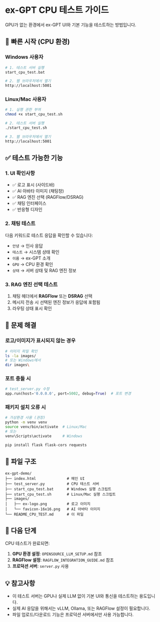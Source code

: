 # ex-GPT CPU 테스트 가이드

GPU가 없는 환경에서 ex-GPT UI와 기본 기능을 테스트하는 방법입니다.

## 🚀 빠른 시작 (CPU 환경)

### Windows 사용자
```bash
# 1. 테스트 서버 실행
start_cpu_test.bat

# 2. 웹 브라우저에서 열기
http://localhost:5001
```

### Linux/Mac 사용자
```bash
# 1. 실행 권한 부여
chmod +x start_cpu_test.sh

# 2. 테스트 서버 실행
./start_cpu_test.sh

# 3. 웹 브라우저에서 열기
http://localhost:5001
```

## ✅ 테스트 가능한 기능

### 1. UI 확인사항
- ✅ 로고 표시 (사이드바)
- ✅ AI 아바타 이미지 (채팅창)
- ✅ RAG 엔진 선택 (RAGFlow/DSRAG)
- ✅ 채팅 인터페이스
- ✅ 반응형 디자인

### 2. 채팅 테스트
다음 키워드로 테스트 응답을 확인할 수 있습니다:

- `안녕` → 인사 응답
- `테스트` → 시스템 상태 확인
- `이름` → ex-GPT 소개
- `GPU` → CPU 환경 확인
- `상태` → 서버 상태 및 RAG 엔진 정보

### 3. RAG 엔진 선택 테스트
1. 채팅 헤더에서 **RAGFlow** 또는 **DSRAG** 선택
2. 메시지 전송 시 선택된 엔진 정보가 응답에 포함됨
3. 라우팅 상태 표시 확인

## 🔧 문제 해결

### 로고/이미지가 표시되지 않는 경우
```bash
# 이미지 파일 확인
ls -la images/
# 또는 Windows에서
dir images\
```

### 포트 충돌 시
```python
# test_server.py 수정
app.run(host='0.0.0.0', port=5002, debug=True)  # 포트 변경
```

### 패키지 설치 오류 시
```bash
# 가상환경 사용 (권장)
python -m venv venv
source venv/bin/activate  # Linux/Mac
# 또는
venv\Scripts\activate     # Windows

pip install flask flask-cors requests
```

## 📁 파일 구조

```
ex-gpt-demo/
├── index.html              # 메인 UI
├── test_server.py          # CPU 테스트 서버
├── start_cpu_test.bat      # Windows 실행 스크립트
├── start_cpu_test.sh       # Linux/Mac 실행 스크립트
├── images/
│   ├── ex-logo.png         # 로고 이미지
│   └── favicon-16x16.png   # AI 아바타 이미지
└── README_CPU_TEST.md      # 이 파일
```

## 🎯 다음 단계

CPU 테스트가 완료되면:

1. **GPU 환경 설정**: `OPENSOURCE_LLM_SETUP.md` 참조
2. **RAGFlow 설정**: `RAGFLOW_INTEGRATION_GUIDE.md` 참조
3. **프로덕션 서버**: `server.py` 사용

## 💡 참고사항

- 이 테스트 서버는 GPU나 실제 LLM 없이 기본 UI와 통신을 테스트하는 용도입니다.
- 실제 AI 응답을 위해서는 vLLM, Ollama, 또는 RAGFlow 설정이 필요합니다.
- 파일 업로드/다운로드 기능은 프로덕션 서버에서만 사용 가능합니다.
